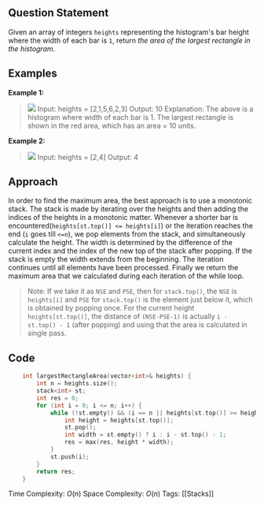 ## Question Statement
Given an array of integers `heights` representing the histogram's bar height where the width of each bar is `1`, return _the area of the largest rectangle in the histogram_.
## Examples
**Example 1:**
>![](https://assets.leetcode.com/uploads/2021/01/04/histogram.jpg)
>Input: heights = [2,1,5,6,2,3]
>Output: 10
>Explanation: The above is a histogram where width of each bar is 1. The largest rectangle is shown in the red area, which has an area = 10 units.

**Example 2:**
>![](https://assets.leetcode.com/uploads/2021/01/04/histogram-1.jpg)
>Input: heights = [2,4]
>Output: 4
## Approach
In order to find the maximum area, the best approach is to use a monotonic stack. The stack is made by iterating over the heights and then adding the indices of the heights in a monotonic matter. Whenever a shorter bar is encountered(`heights[st.top()] <= heights[i]`) or the iteration reaches the end (`i` goes till `<=n`), we pop elements from the stack, and simultaneously calculate the height. The width is determined by the difference of the current index and the index of the new top of the stack after popping. If the stack is empty the width extends from the beginning. The iteration continues until all elements have been processed. Finally we return the maximum area that we calculated during each iteration of the while loop.
>Note: If we take it as `NSE` and `PSE`, then for `stack.top()`, the `NSE` is `heights[i]` and `PSE` for `stack.top()` is the element just below it, which is obtained by popping once. For the current height `heights[st.top()]`, the distance of `(NSE-PSE-1)` is actually `i - st.top() - 1` (after popping) and using that the area is calculated in single pass.
## Code
```cpp
    int largestRectangleArea(vector<int>& heights) {
        int n = heights.size();
        stack<int> st;
        int res = 0;
        for (int i = 0; i <= n; i++) {
            while (!st.empty() && (i == n || heights[st.top()] >= heights[i])) {
                int height = heights[st.top()];
                st.pop();
                int width = st.empty() ? i : i - st.top() - 1;
                res = max(res, height * width);
            }
            st.push(i);
        }
        return res;
    }
```
Time Complexity: $O(n)$
Space Complexity: $O(n)$
Tags: [[Stacks]]